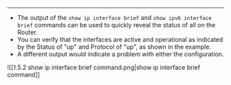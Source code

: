 
---
- The output of the `show ip interface brief` and `show ipv6 interface brief` commands can be used to quickly reveal the status of all on the Router.
- You can verify that the interfaces are active and operational as indicated by the Status of "up" and Protocol of "up", as shown in the example.
- A different output would indicate a problem with either the configuration.

![[1.5.2 show ip interface brief command.png|show ip interface brief command]]